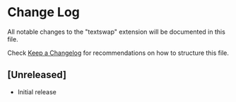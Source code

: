 # Change Log

All notable changes to the "textswap" extension will be documented in this file.

Check [Keep a Changelog](http://keepachangelog.com/) for recommendations on how to structure this file.

## [Unreleased]

- Initial release